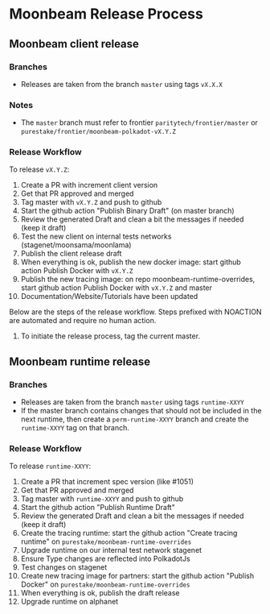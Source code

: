 # Moonbeam Release Process

## Moonbeam client release

### Branches

- Releases are taken from the branch `master` using tags `vX.X.X`

### Notes

- The `master` branch must refer to frontier `paritytech/frontier/master` or
  `purestake/frontier/moonbeam-polkadot-vX.Y.Z`

### Release Workflow

To release `vX.Y.Z`:

1. Create a PR with increment client version
1. Get that PR approved and merged
1. Tag master with `vX.Y.Z` and push to github
1. Start the github action "Publish Binary Draft" (on master branch)
1. Review the generated Draft and clean a bit the messages if needed (keep it draft)
1. Test the new client on internal tests networks (stagenet/moonsama/moonlama)
1. Publish the client release draft
1. When everything is ok, publish the new docker image: start github action Publish Docker with 
`vX.Y.Z`
1. Publish the new tracing image: on repo moonbeam-runtime-overrides, start github action
Publish Docker with `vX.Y.Z` and master
1. Documentation/Website/Tutorials have been updated

Below are the steps of the release workflow. Steps prefixed with NOACTION are
automated and require no human action.

1. To initiate the release process, tag the current master.

## Moonbeam runtime release

### Branches

- Releases are taken from the branch `master` using tags `runtime-XXYY`
- If the master branch contains changes that should not be included in the next runtime, then
  create a `perm-runtime-XXYY` branch and create the `runtime-XXYY` tag on that branch.

### Release Workflow

To release `runtime-XXYY`:

1. Create a PR that increment spec version (like #1051)
1. Get that PR approved and merged
1. Tag master with `runtime-XXYY` and push to github
1. Start the github action "Publish Runtime Draft"
1. Review the generated Draft and clean a bit the messages if needed (keep it draft)
1. Create the tracing runtime: start the github action "Create tracing runtime" on `purestake/moonbeam-runtime-overrides`
1. Upgrade runtime on our internal test network stagenet
1. Ensure Type changes are reflected into PolkadotJs
1. Test changes on stagenet 
1. Create new tracing image for partners: start the github action "Publish Docker"
 on `purestake/moonbeam-runtime-overrides`
1. When everything is ok, publish the draft release
1. Upgrade runtime on alphanet
